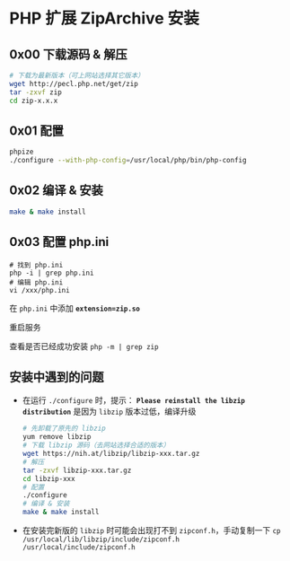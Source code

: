 # PHP 扩展 ZipArchive 安装

## 0x00 下载源码 & 解压

```sh
# 下载为最新版本（可上网站选择其它版本）
wget http://pecl.php.net/get/zip
tar -zxvf zip
cd zip-x.x.x
```

## 0x01 配置

```sh
phpize
./configure --with-php-config=/usr/local/php/bin/php-config
```


## 0x02 编译 & 安装

```sh
make & make install
```

## 0x03 配置 php.ini

```
# 找到 php.ini
php -i | grep php.ini
# 编辑 php.ini
vi /xxx/php.ini
```

在 `php.ini` 中添加 __`extension=zip.so`__

重启服务

查看是否已经成功安装 `php -m | grep zip`

## 安装中遇到的问题

- 在运行 `./configure` 时，提示： __`Please reinstall the libzip distribution`__ 是因为 `libzip` 版本过低，编译升级
  ```sh
  # 先卸载了原先的 libzip
  yum remove libzip
  # 下载 libzip 源码（去网站选择合适的版本）
  wget https://nih.at/libzip/libzip-xxx.tar.gz
  # 解压
  tar -zxvf libzip-xxx.tar.gz
  cd libzip-xxx
  # 配置
  ./configure
  # 编译 & 安装
  make & make install
  ```
- 在安装完新版的 `libzip` 时可能会出现打不到 `zipconf.h`，手动复制一下 `cp /usr/local/lib/libzip/include/zipconf.h /usr/local/include/zipconf.h`

